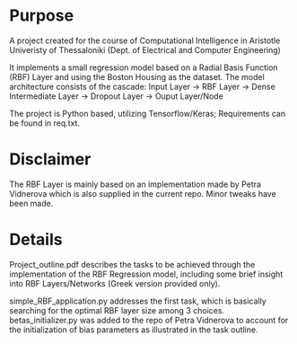 # Purpose
A project created for the course of Computational Intelligence in Aristotle Univeristy of Thessaloniki 
(Dept. of Electrical and Computer Engineering)

It implements a small regression model based on a Radial Basis Function (RBF) Layer and using the Boston Housing as the dataset.
The model architecture consists of the cascade: Input Layer -> RBF Layer -> Dense Intermediate Layer 
-> Dropout Layer -> Ouput Layer/Node 

The project is Python based, utilizing Tensorflow/Keras; Requirements can be found in req.txt.

# Disclaimer
The RBF Layer is mainly based on an implementation made by Petra Vidnerova which is also supplied in the current repo.
Minor tweaks have been made.

# Details
Project_outline.pdf describes the tasks to be achieved through the implementation of the RBF Regression model, including some brief insight
into RBF Layers/Networks (Greek version provided only).

simple_RBF_application.py addresses the first task, which is basically searching for the optimal RBF layer size among 3 choices.
betas_initializer.py was added to the repo of Petra Vidnerova to account for the initialization of bias parameters as illustrated in the task outline.

